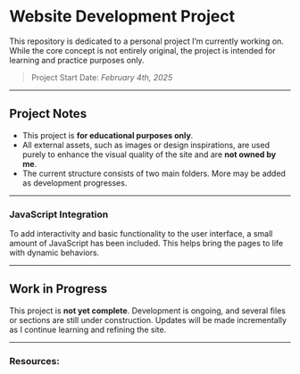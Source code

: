 #  Website Development Project

This repository is dedicated to a personal project I’m currently working on. While the core concept is not entirely original, the project is intended for learning and practice purposes only.

>  Project Start Date: *February 4th, 2025*

---

##  Project Notes

- This project is **for educational purposes only**.
- All external assets, such as images or design inspirations, are used purely to enhance the visual quality of the site and are **not owned by me**.
- The current structure consists of two main folders. More may be added as development progresses.

---

###  JavaScript Integration

To add interactivity and basic functionality to the user interface, a small amount of JavaScript has been included. This helps bring the pages to life with dynamic behaviors.

---

##  Work in Progress

This project is **not yet complete**. Development is ongoing, and several files or sections are still under construction. Updates will be made incrementally as I continue learning and refining the site.

---

### Resources:
<!---[ Website Link ](http://127.0.0.1:5500/Applications-dev/Project01/index.html)



